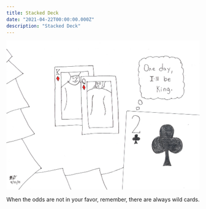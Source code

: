 ```yaml
---
title: Stacked Deck
date: "2021-04-22T00:00:00.000Z"
description: "Stacked Deck"
---
```


![Stacked Deck](./stacked-deck.jpg)

When the odds are not in your favor, remember, there are always wild cards.
